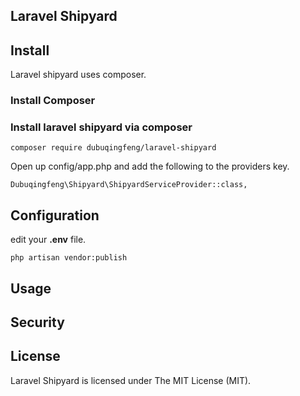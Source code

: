 ## Laravel Shipyard

## Install

Laravel shipyard uses composer.

### Install Composer

### Install laravel shipyard via composer

```
composer require dubuqingfeng/laravel-shipyard
```

Open up config/app.php and add the following to the providers key.

```
Dubuqingfeng\Shipyard\ShipyardServiceProvider::class,
```

## Configuration

edit your **.env** file.

```
php artisan vendor:publish
```

## Usage

## Security

## License

Laravel Shipyard is licensed under The MIT License (MIT).
